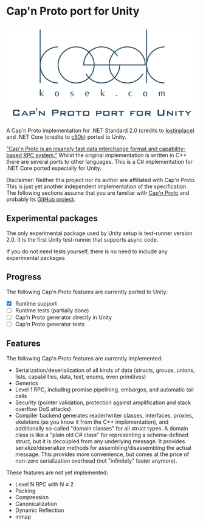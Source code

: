 # Cap'n Proto port for Unity

![Logo](logo/CapNProtoUnity.png)

A Cap'n Proto implementation for .NET Standard 2.0 (credits to [lostinplace](https://github.com/lostinplace)) and .NET Core (credits to [c80k](https://github.com/c80k)) ported to Unity.

["Cap'n Proto is an insanely fast data interchange format and capability-based RPC system."](https://capnproto.org/) Whilst the original implementation is written in C++ there are several ports to other languages. This is a C# implementation for .NET Core ported especially for Unity.

Disclaimer: Neither this project nor its author are affiliated with Cap'n Proto. This is just yet another independent implementation of the specification. The following sections assume that you are familiar with [Cap'n Proto](https://capnproto.org/) and probably its [GitHub project](https://github.com/capnproto/capnproto).

## Experimental packages

The only experimental package used by Unity setup is test-runner version 2.0. It is the first Unity test-runner that supports async code.

If you do not need tests yourself, there is no need to include any experimental packages

## Progress

The following Cap'n Proto features are currently ported to Unity:

 - [x] Runtime support
 - [ ] Runtime tests (partially done)
 - [ ] Cap'n Proto generator directly in Unity
 - [ ] Cap'n Proto generator tests

## Features

The following Cap'n Proto features are currently implemented:
- Serialization/deserialization of all kinds of data (structs, groups, unions, lists, capabilities, data, text, enums, even primitives)
- Generics
- Level 1 RPC, including promise pipelining, embargos, and automatic tail calls
- Security (pointer validation, protection against amplification and stack overflow DoS attacks)
- Compiler backend generates reader/writer classes, interfaces, proxies, skeletons (as you know it from the C++ implementation), and additionally so-called "domain classes" for all struct types. A domain class is like a "plain old C# class" for representing a schema-defined struct, but it is decoupled from any underlying message. It provides serialize/deserialize methods for assembling/disassembling the actual message. This provides more convenience, but comes at the price of non-zero serialization overhead (not "infinitely" faster anymore).

These features are not yet implemented:
- Level N RPC with N ≥ 2
- Packing
- Compression
- Canonicalization
- Dynamic Reflection
- mmap
